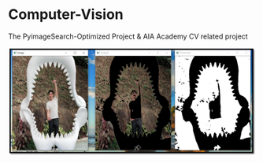 # Computer-Vision

The PyimageSearch-Optimized Project & AIA Academy CV related project

![image](chp_1_9_1_OTSU_Thresholding.png)